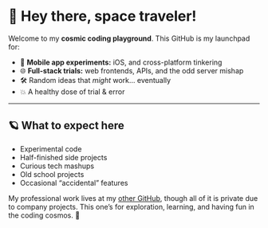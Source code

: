 # 👋 Hey there, space traveler!

Welcome to my **cosmic coding playground**.
This GitHub is my launchpad for:

- 🚀 **Mobile app experiments:** iOS, and cross-platform tinkering
- 🌐 **Full-stack trials:** web frontends, APIs, and the odd server mishap
- 🛠️ Random ideas that *might* work… eventually
- 💥 A healthy dose of trial & error

---

## 🪐 What to expect here
- Experimental code
- Half-finished side projects
- Curious tech mashups
- Old school projects
- Occasional “accidental” features

My professional work lives at my [other GitHub](https://github.com/jenniylisirnio), though all of it is private due to company projects.
This one’s for exploration, learning, and having fun in the coding cosmos. 🌌
